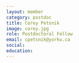 ```yaml
---
layout: member
category: postdoc
title: Corey Petsnik
image: corey.jpg
role: Postdoctoral Fellow
email: cpetsnik@yorku.ca
social:
education:
---
```

